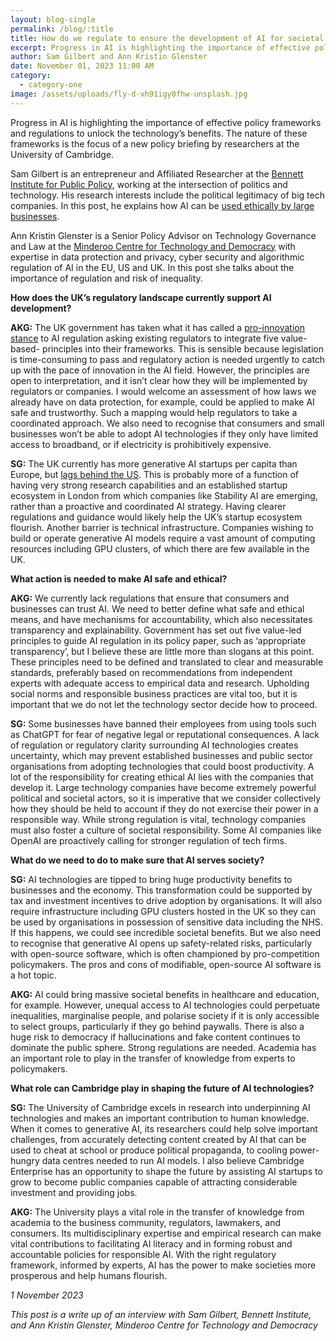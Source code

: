 ```yaml
---
layout: blog-single
permalink: /blog/:title
title: How do we regulate to ensure the development of AI for societal benefit?
excerpt: Progress in AI is highlighting the importance of effective policy frameworks and regulations to unlock the technology’s benefits. The nature of these frameworks is the focus of a new policy briefing by researchers at the University of Cambridge.
author: Sam Gilbert and Ann Kristin Glenster
date: November 01, 2023 11:00 AM
category:
  - category-one
image: /assets/uploads/fly-d-vh91igy0fhw-unsplash.jpg
---
```

Progress in AI is highlighting the importance of effective policy frameworks and regulations to unlock the technology’s benefits. The nature of these frameworks is the focus of a new policy briefing by researchers at the University of Cambridge.

Sam Gilbert is an entrepreneur and Affiliated Researcher at the [Bennett Institute for Public Policy](https://www.bennettinstitute.cam.ac.uk), working at the intersection of politics and technology. His research interests include the political legitimacy of big tech companies. In this post, he explains how AI can be [used ethically by large businesses](https://executiveguide.ai).

Ann Kristin Glenster is a Senior Policy Advisor on Technology Governance and Law at the [Minderoo Centre for Technology and Democracy](https://www.mctd.ac.uk) with expertise in data protection and privacy, cyber security and algorithmic regulation of AI in the EU, US and UK. In this post she talks about the importance of regulation and risk of inequality. 

**How does the UK’s regulatory landscape currently support AI development?**

**AKG:** The UK government has taken what it has called a [pro-innovation stance](https://www.gov.uk/government/publications/ai-regulation-a-pro-innovation-approach/white-paper) to AI regulation asking existing regulators to integrate five value-based- principles into their frameworks. This is sensible because legislation is time-consuming to pass and regulatory action is needed urgently to catch up with the pace of innovation in the AI field. However, the principles are open to interpretation, and it isn’t clear how they will be implemented by regulators or companies. I would welcome an assessment of how laws we already have on data protection, for example, could be applied to make AI safe and trustworthy. Such a mapping would help regulators to take a coordinated approach. We also need to recognise that consumers and small businesses won’t be able to adopt AI technologies if they only have limited access to broadband, or if electricity is prohibitively expensive.

**SG:** The UK currently has more generative AI startups per capita than Europe, but [lags behind the US](https://app.dealroom.co/lists/33530/list). This is probably more of a function of having very strong research capabilities and an established startup ecosystem in London from which companies like Stability AI are emerging, rather than a proactive and coordinated AI strategy. Having clearer regulations and guidance would likely help the UK’s startup ecosystem flourish. Another barrier is technical infrastructure. Companies wishing to build or operate generative AI models require a vast amount of computing resources including GPU clusters, of which there are few available in the UK.

**What action is needed to make AI safe and ethical?**

**AKG:** We currently lack regulations that ensure that consumers and businesses can trust AI. We need to better define what safe and ethical means, and have mechanisms for accountability, which also necessitates transparency and explainability. Government has set out five value-led principles to guide AI regulation in its policy paper, such as ‘appropriate transparency’, but I believe these are little more than slogans at this point. These principles need to be defined and translated to clear and measurable standards, preferably based on recommendations from independent experts with adequate access to empirical data and research. Upholding social norms and responsible business practices are vital too, but it is important that we do not let the technology sector decide how to proceed.

**SG:** Some businesses have banned their employees from using tools such as ChatGPT for fear of negative legal or reputational consequences. A lack of regulation or regulatory clarity surrounding AI technologies creates uncertainty, which may prevent established businesses and public sector organisations from adopting technologies that could boost productivity. A lot of the responsibility for creating ethical AI lies with the companies that develop it. Large technology companies have become extremely powerful political and societal actors, so it is imperative that we consider collectively how they should be held to account if they do not exercise their power in a responsible way. While strong regulation is vital, technology companies must also foster a culture of societal responsibility. Some AI companies like OpenAI are proactively calling for stronger regulation of tech firms.

**What do we need to do to make sure that AI serves society?**

**SG:** AI technologies are tipped to bring huge productivity benefits to businesses and the economy. This transformation could be supported by tax and investment incentives to drive adoption by organisations. It will also require infrastructure including GPU clusters hosted in the UK so they can be used by organisations in possession of sensitive data including the NHS. If this happens, we could see incredible societal benefits. But we also need to recognise that generative AI opens up safety-related risks, particularly with open-source software, which is often championed by pro-competition policymakers. The pros and cons of modifiable, open-source AI software is a hot topic.

**AKG:** AI could bring massive societal benefits in healthcare and education, for example. However, unequal access to AI technologies could perpetuate inequalities, marginalise people, and polarise society if it is only accessible to select groups, particularly if they go behind paywalls. There is also a huge risk to democracy if hallucinations and fake content continues to dominate the public sphere. Strong regulations are needed. Academia has an important role to play in the transfer of knowledge from experts to policymakers.

**What role can Cambridge play in shaping the future of AI technologies?**

**SG:** The University of Cambridge excels in research into underpinning AI technologies and makes an important contribution to human knowledge. When it comes to generative AI, its researchers could help solve important challenges, from accurately detecting content created by AI that can be used to cheat at school or produce political propaganda, to cooling power-hungry data centres needed to run AI models. I also believe Cambridge Enterprise has an opportunity to shape the future by assisting AI startups to grow to become public companies capable of attracting considerable investment and providing jobs.

**AKG:** The University plays a vital role in the transfer of knowledge from academia to the business community, regulators, lawmakers, and consumers. Its multidisciplinary expertise and empirical research can make vital contributions to facilitating AI literacy and in forming robust and accountable policies for responsible AI. With the right regulatory framework, informed by experts, AI has the power to make societies more prosperous and help humans flourish.


*1 November 2023*

*This post is a write up of an interview with Sam Gilbert, Bennett Institute, and Ann Kristin Glenster, Minderoo Centre for Technology and Democracy*
